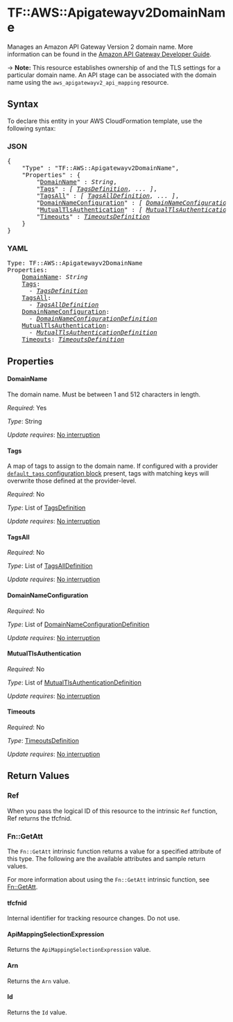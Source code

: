 # TF::AWS::Apigatewayv2DomainName

Manages an Amazon API Gateway Version 2 domain name.
More information can be found in the [Amazon API Gateway Developer Guide](https://docs.aws.amazon.com/apigateway/latest/developerguide/how-to-custom-domains.html).

-> **Note:** This resource establishes ownership of and the TLS settings for
a particular domain name. An API stage can be associated with the domain name using the `aws_apigatewayv2_api_mapping` resource.

## Syntax

To declare this entity in your AWS CloudFormation template, use the following syntax:

### JSON

<pre>
{
    "Type" : "TF::AWS::Apigatewayv2DomainName",
    "Properties" : {
        "<a href="#domainname" title="DomainName">DomainName</a>" : <i>String</i>,
        "<a href="#tags" title="Tags">Tags</a>" : <i>[ <a href="tagsdefinition.md">TagsDefinition</a>, ... ]</i>,
        "<a href="#tagsall" title="TagsAll">TagsAll</a>" : <i>[ <a href="tagsalldefinition.md">TagsAllDefinition</a>, ... ]</i>,
        "<a href="#domainnameconfiguration" title="DomainNameConfiguration">DomainNameConfiguration</a>" : <i>[ <a href="domainnameconfigurationdefinition.md">DomainNameConfigurationDefinition</a>, ... ]</i>,
        "<a href="#mutualtlsauthentication" title="MutualTlsAuthentication">MutualTlsAuthentication</a>" : <i>[ <a href="mutualtlsauthenticationdefinition.md">MutualTlsAuthenticationDefinition</a>, ... ]</i>,
        "<a href="#timeouts" title="Timeouts">Timeouts</a>" : <i><a href="timeoutsdefinition.md">TimeoutsDefinition</a></i>
    }
}
</pre>

### YAML

<pre>
Type: TF::AWS::Apigatewayv2DomainName
Properties:
    <a href="#domainname" title="DomainName">DomainName</a>: <i>String</i>
    <a href="#tags" title="Tags">Tags</a>: <i>
      - <a href="tagsdefinition.md">TagsDefinition</a></i>
    <a href="#tagsall" title="TagsAll">TagsAll</a>: <i>
      - <a href="tagsalldefinition.md">TagsAllDefinition</a></i>
    <a href="#domainnameconfiguration" title="DomainNameConfiguration">DomainNameConfiguration</a>: <i>
      - <a href="domainnameconfigurationdefinition.md">DomainNameConfigurationDefinition</a></i>
    <a href="#mutualtlsauthentication" title="MutualTlsAuthentication">MutualTlsAuthentication</a>: <i>
      - <a href="mutualtlsauthenticationdefinition.md">MutualTlsAuthenticationDefinition</a></i>
    <a href="#timeouts" title="Timeouts">Timeouts</a>: <i><a href="timeoutsdefinition.md">TimeoutsDefinition</a></i>
</pre>

## Properties

#### DomainName

The domain name. Must be between 1 and 512 characters in length.

_Required_: Yes

_Type_: String

_Update requires_: [No interruption](https://docs.aws.amazon.com/AWSCloudFormation/latest/UserGuide/using-cfn-updating-stacks-update-behaviors.html#update-no-interrupt)

#### Tags

A map of tags to assign to the domain name. If configured with a provider [`default_tags` configuration block](/docs/providers/aws/index.html#default_tags-configuration-block) present, tags with matching keys will overwrite those defined at the provider-level.

_Required_: No

_Type_: List of <a href="tagsdefinition.md">TagsDefinition</a>

_Update requires_: [No interruption](https://docs.aws.amazon.com/AWSCloudFormation/latest/UserGuide/using-cfn-updating-stacks-update-behaviors.html#update-no-interrupt)

#### TagsAll

_Required_: No

_Type_: List of <a href="tagsalldefinition.md">TagsAllDefinition</a>

_Update requires_: [No interruption](https://docs.aws.amazon.com/AWSCloudFormation/latest/UserGuide/using-cfn-updating-stacks-update-behaviors.html#update-no-interrupt)

#### DomainNameConfiguration

_Required_: No

_Type_: List of <a href="domainnameconfigurationdefinition.md">DomainNameConfigurationDefinition</a>

_Update requires_: [No interruption](https://docs.aws.amazon.com/AWSCloudFormation/latest/UserGuide/using-cfn-updating-stacks-update-behaviors.html#update-no-interrupt)

#### MutualTlsAuthentication

_Required_: No

_Type_: List of <a href="mutualtlsauthenticationdefinition.md">MutualTlsAuthenticationDefinition</a>

_Update requires_: [No interruption](https://docs.aws.amazon.com/AWSCloudFormation/latest/UserGuide/using-cfn-updating-stacks-update-behaviors.html#update-no-interrupt)

#### Timeouts

_Required_: No

_Type_: <a href="timeoutsdefinition.md">TimeoutsDefinition</a>

_Update requires_: [No interruption](https://docs.aws.amazon.com/AWSCloudFormation/latest/UserGuide/using-cfn-updating-stacks-update-behaviors.html#update-no-interrupt)

## Return Values

### Ref

When you pass the logical ID of this resource to the intrinsic `Ref` function, Ref returns the tfcfnid.

### Fn::GetAtt

The `Fn::GetAtt` intrinsic function returns a value for a specified attribute of this type. The following are the available attributes and sample return values.

For more information about using the `Fn::GetAtt` intrinsic function, see [Fn::GetAtt](https://docs.aws.amazon.com/AWSCloudFormation/latest/UserGuide/intrinsic-function-reference-getatt.html).

#### tfcfnid

Internal identifier for tracking resource changes. Do not use.

#### ApiMappingSelectionExpression

Returns the <code>ApiMappingSelectionExpression</code> value.

#### Arn

Returns the <code>Arn</code> value.

#### Id

Returns the <code>Id</code> value.

